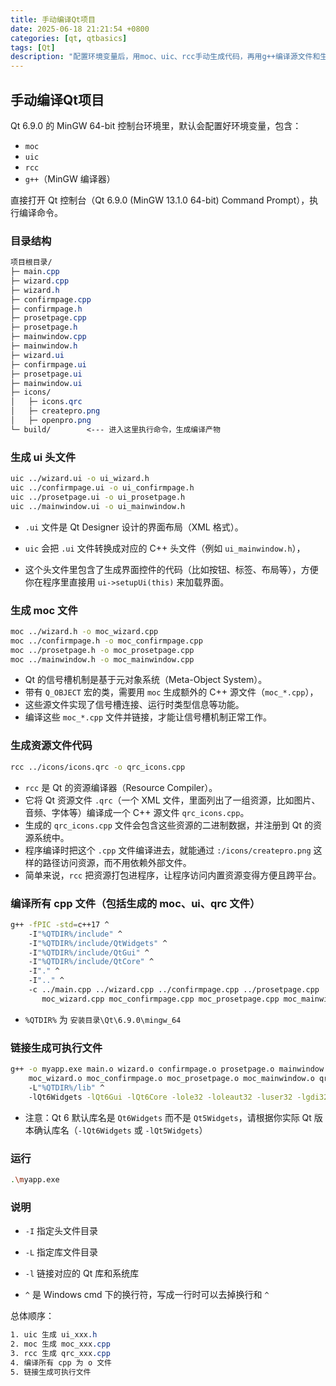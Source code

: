 ```yaml
---
title: 手动编译Qt项目
date: 2025-06-18 21:21:54 +0800
categories: [qt, qtbasics]
tags: [Qt]
description: "配置环境变量后，用moc、uic、rcc手动生成代码，再用g++编译源文件和生成文件，最后链接生成可执行文件。"
---
```

## 手动编译Qt项目

Qt 6.9.0 的 MinGW 64-bit 控制台环境里，默认会配置好环境变量，包含：

- `moc`
- `uic`
- `rcc`
- `g++`（MinGW 编译器）

直接打开 Qt 控制台（Qt 6.9.0 (MinGW 13.1.0 64-bit) Command Prompt），执行编译命令。

### 目录结构

```css
项目根目录/
├─ main.cpp
├─ wizard.cpp
├─ wizard.h
├─ confirmpage.cpp
├─ confirmpage.h
├─ prosetpage.cpp
├─ prosetpage.h
├─ mainwindow.cpp
├─ mainwindow.h
├─ wizard.ui
├─ confirmpage.ui
├─ prosetpage.ui
├─ mainwindow.ui
├─ icons/
│   ├─ icons.qrc
│   ├─ createpro.png
│   ├─ openpro.png
└─ build/        <--- 进入这里执行命令，生成编译产物
```

### 生成 ui 头文件

```bash
uic ../wizard.ui -o ui_wizard.h
uic ../confirmpage.ui -o ui_confirmpage.h
uic ../prosetpage.ui -o ui_prosetpage.h
uic ../mainwindow.ui -o ui_mainwindow.h
```

- `.ui` 文件是 Qt Designer 设计的界面布局（XML 格式）。

- `uic` 会把 `.ui` 文件转换成对应的 C++ 头文件（例如 `ui_mainwindow.h`），

- 这个头文件里包含了生成界面控件的代码（比如按钮、标签、布局等），方便你在程序里直接用 `ui->setupUi(this)` 来加载界面。

### 生成 moc 文件

```bash
moc ../wizard.h -o moc_wizard.cpp
moc ../confirmpage.h -o moc_confirmpage.cpp
moc ../prosetpage.h -o moc_prosetpage.cpp
moc ../mainwindow.h -o moc_mainwindow.cpp
```

- Qt 的信号槽机制是基于元对象系统（Meta-Object System）。
- 带有 `Q_OBJECT` 宏的类，需要用 `moc` 生成额外的 C++ 源文件（`moc_*.cpp`），
- 这些源文件实现了信号槽连接、运行时类型信息等功能。
- 编译这些 `moc_*.cpp` 文件并链接，才能让信号槽机制正常工作。

### 生成资源文件代码

```bash
rcc ../icons/icons.qrc -o qrc_icons.cpp
```

- `rcc` 是 Qt 的资源编译器（Resource Compiler）。
- 它将 Qt 资源文件 `.qrc`（一个 XML 文件，里面列出了一组资源，比如图片、音频、字体等）编译成一个 C++ 源文件 `qrc_icons.cpp`。
- 生成的 `qrc_icons.cpp` 文件会包含这些资源的二进制数据，并注册到 Qt 的资源系统中。
- 程序编译时把这个 `.cpp` 文件编译进去，就能通过 `:/icons/createpro.png` 这样的路径访问资源，而不用依赖外部文件。
- 简单来说，`rcc` 把资源打包进程序，让程序访问内置资源变得方便且跨平台。

### 编译所有 cpp 文件（包括生成的 moc、ui、qrc 文件）

```bash
g++ -fPIC -std=c++17 ^
    -I"%QTDIR%/include" ^
    -I"%QTDIR%/include/QtWidgets" ^
    -I"%QTDIR%/include/QtGui" ^
    -I"%QTDIR%/include/QtCore" ^
    -I"." ^
    -I".." ^
    -c ../main.cpp ../wizard.cpp ../confirmpage.cpp ../prosetpage.cpp ../mainwindow.cpp ^
       moc_wizard.cpp moc_confirmpage.cpp moc_prosetpage.cpp moc_mainwindow.cpp qrc_icons.cpp
```

- `%QTDIR%` 为 `安装目录\Qt\6.9.0\mingw_64`

### 链接生成可执行文件

```bash
g++ -o myapp.exe main.o wizard.o confirmpage.o prosetpage.o mainwindow.o ^
    moc_wizard.o moc_confirmpage.o moc_prosetpage.o moc_mainwindow.o qrc_icons.o ^
    -L"%QTDIR%/lib" ^
    -lQt6Widgets -lQt6Gui -lQt6Core -lole32 -loleaut32 -luser32 -lgdi32 -lwinmm -lws2_32 -limm32 -lopengl32
```

- 注意：Qt 6 默认库名是 `Qt6Widgets` 而不是 `Qt5Widgets`，请根据你实际 Qt 版本确认库名（`-lQt6Widgets` 或 `-lQt5Widgets`）

### 运行

```bash
.\myapp.exe
```

### 说明

- `-I` 指定头文件目录

- `-L` 指定库文件目录

- `-l` 链接对应的 Qt 库和系统库

- `^` 是 Windows cmd 下的换行符，写成一行时可以去掉换行和 `^`

总体顺序：

```css
1. uic 生成 ui_xxx.h
2. moc 生成 moc_xxx.cpp
3. rcc 生成 qrc_xxx.cpp
4. 编译所有 cpp 为 o 文件
5. 链接生成可执行文件
```

